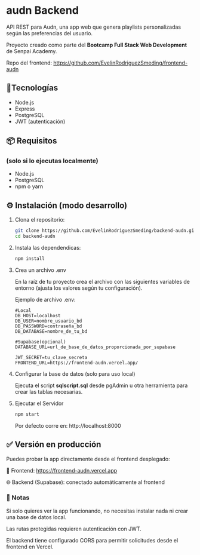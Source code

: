# audn Backend

API REST para Audn, una app web que genera playlists personalizadas según las preferencias del usuario.

Proyecto creado como parte del **Bootcamp Full Stack Web Development** de Senpai Academy.

Repo del frontend: https://github.com/EvelinRodriguezSmeding/frontend-audn

## 🧩Tecnologías

- Node.js
- Express
- PostgreSQL
- JWT (autenticación)

## 📦 Requisitos

### (solo si lo ejecutas localmente)

- Node.js
- PostgreSQL
- npm o yarn

## ⚙️ Instalación (modo desarrollo)

1. Clona el repositorio:

   ```bash
   git clone https://github.com/EvelinRodriguezSmeding/backend-audn.git
   cd backend-audn
   ```

2. Instala las dependendicas:

   ```bash
   npm install

   ```

3. Crea un archivo .env

   En la raíz de tu proyecto crea el archivo con las siguientes variables de entorno (ajusta los valores según tu configuración).

   Ejemplo de archivo .env:

   ```env
   #Local
   DB_HOST=localhost
   DB_USER=nombre_usuario_bd
   DB_PASSWORD=contraseña_bd
   DB_DATABASE=nombre_de_tu_bd

   #Supabase(opcional)
   DATABASE_URL=url_de_base_de_datos_proporcionada_por_supabase

   JWT_SECRET=tu_clave_secreta
   FRONTEND_URL=https://frontend-audn.vercel.app/

   ```

4. Configurar la base de datos (solo para uso local)

   Ejecuta el script **sqlscript.sql** desde pgAdmin u otra herramienta para crear las tablas necesarias.

5. Ejecutar el Servidor

   ```bash
   npm start
   ```

   Por defecto corre en: http://localhost:8000

## ✅ Versión en producción

Puedes probar la app directamente desde el frontend desplegado:

🔗 Frontend: https://frontend-audn.vercel.app

🌐 Backend (Supabase): conectado automáticamente al frontend

### 📝 Notas

Si solo quieres ver la app funcionando, no necesitas instalar nada ni crear una base de datos local.

Las rutas protegidas requieren autenticación con JWT.

El backend tiene configurado CORS para permitir solicitudes desde el frontend en Vercel.

